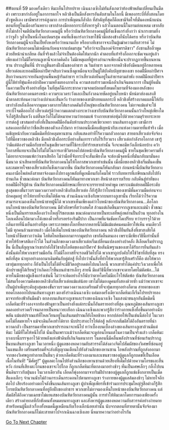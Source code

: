 ##ตอนที่ 59 มองครั้งเดียว หิมะเย็นโปรยปราย
เฉินฉางเซิงไม่ทันสังเกตว่าท้องฟ้าพลันเปลี่ยนเป็นมืดดำ
เพราะเขากำลังอยู่ในอาการตกใจ
หลิวชิงเป็นมือสังหารอันดับสามในโลกนี้ มีเพลงกระบี่ที่สั่งสอนโดยตัวซูหลีเอง เขามีพรสวรรค์สูงมาก การบำเพ็ญตนก็ล้ำลึก ที่สำคัญที่สุดก็คือเขามีจิตใจที่มั่นคงหนักแน่น ตอนที่อยู่ในเมืองสวินหยาง เขากล้าลงมือออกกระบี่สังหารจูลั่ว แล้วไฉนตอนนี้ในยามล่อแหลม เขากลับยังไม่กล้าโจมตีบัณฑิตวัยกลางคนผู้นี้
หรือว่าบัณฑิตวัยกลางคนผู้นี้ยังแข็งแกร่งยิ่งกว่า น่าเกรงขามยิ่งกว่าจูลั่ว
จูลั่วเป็นหนึ่งในแปดมรสุม คนที่แข็งแกร่งกว่าเขาใช้นิ้วมือสองข้างก็นับได้ครบ
หรือว่าบัณฑิตวัยกลางคนผู้นี้จะเป็นเปี๋ยยั่งหงหรือว่าหนานเถี่ย หรือบางทีเขาอาจจะเป็นผู้เฒ่าความลับสวรรค์
ไม่ บัณฑิตวัยกลางคนไม่เหมือนกับคนจากแปดมรสุม
“หรือว่าจะเป็นองค์จักรพรรดิขาว” ถังซานสือลิ่วพูดด้วยสีหน้าน่าเกลียด
อันที่จริงแล้วไม่จำเป็นต้องคิดให้มากนัก คำตอบที่แท้จริงก็ออกจะชัดเจนอยู่แล้ว เพียงแค่ว่าไม่มีใครบนภูเขานี้จะคาดคิดถึง ไม่มีเหตุผลที่ผู้ทรงอำนาจเพียงนั้นจะปรากฏกายขึ้นบนหานซาน ปรากฏขึ้นที่นี่ ปรากฏขึ้นตรงฝั่งนั้นของลำธาร
ณ ริมลำธาร นอกจากหลิวชิงยังมีคนอยู่อีกหลายคน เสี่ยวเต๋อและยอดฝีมือเผ่าปีศาจสิบกว่าคนซึ่งดูเหมือนจะเป็นผู้ใต้บังคับบัญชาของเขา
ยอดฝีมือเผ่าปีศาจสิบกว่าคนกระจายกันอยู่บนพื้นหญ้าริมลำธาร ทว่าเสี่ยวเต๋อยืนอยู่ในลำธารตามลำพัง
ยอดฝีมือเผ่าปีศาจผู้นี้ใช้ท่าทีขุ่นเคืองปกปิดความหยิ่งผยองภายใน ความสงบสำรวมเหนือล้ำเกินจินตนาการ เป็นผู้ยึดมั่นในความเป็นจริงอย่างที่สุด ในที่สุดก็ฉีกกระชากความจอมปลอมทั้งหมดในยามที่จ้องมองหลังของบัณฑิตวัยกลางคนตรงหน้า ความระแวดระวังและเป็นกังวลฉายชัดอยู่บนใบหน้า นัยน์ตาส่องแสงสีน้ำตาลสะท้อนความว่างเปล่าและสิ้นหวัง
ร่างกายของเขามีรอยแผลกระบี่ หลิวชิงที่สร้างบาดแผลนี้ให้กับเขากำลังหลั่งเลือดจากมุมดวงตาภายใต้แรงกดดันยิ่งใหญ่ของบัณฑิตวัยกลางคน ไม่อาจแม้แต่จะใช้กระบี่โจมตีออกไป เสี่ยวเต๋อรู้ดีว่าความแตกต่างกระหว่างเขากับบัณฑิตวัยกลางคนนั้นกว้างใหญ่เพียงใดจึงได้รู้สึกสิ้นหวัง
แต่สิ้นหวังก็ไม่ได้หมายความว่ายอมแพ้ ร่างกายเขาห่อหุ้มไปด้วยความดุร้ายกระหายการต่อสู้
เขาสมอย่างยิ่งที่เป็นยอดฝีมืออันดับห้าบนประกาศเซียวเหยา บนเส้นทางภูเขา เขามีการแสดงออกที่ต่ำกว่าชื่อเสียงของตัวเองไปมาก ทว่าตอนนี้เมื่อเผชิญหน้ากับเงาแห่งความตายที่แท้จริง เมื่อเผชิญหน้ากับความมืดมิดที่ปกคลุมหานซาน กลับแสดงท่าทีไร้ความกลัวออกมา
สายตาเสี่ยวเต๋อจับจ้องไปที่มือขวาของหลิวชิง
มือหลิวชิงถือกระบี่อย่างสั่นเทาราวกับไร้เรี่ยวแรง
เสี่ยวเต๋อกำลังรอโอกาส
เขารู้ว่ามีแต่ต้องร่วมมือกับชายในชุดเขียวครามที่ใช้กระบี่ทำร้ายเขาเท่านั้น จึงจะพอมีหวังเล็กน้อยบ้าง คว้าโอกาสที่แทบจะเป็นไปไม่ได้ในการเอาชีวิตรอดไปต่อหน้าบัณฑิตวัยกลางคนผู้นี้ ชายในชุดเขียวครามยิ่งไม่อยากจะยอมแพ้กว่าเขาเสียอีก ไม่ว่ามือที่จับกระบี่จะสั่นเพียงใด จะต้องมีจุดหนึ่งที่มันกลับมามั่นคงนิ่มนวล
น่าเสียดายที่บัณฑิตวัยกลางคนไม่ให้โอกาสพวกเขาทำเช่นนั้น
เมื่อมือของหลิวชิงเริ่มมั่นคงขึ้นและลมหายใจของเสี่ยวเต๋อก็แข็งแรงมากขึ้น บัณฑิตวัยกลางคนก็หันกลับมา
ก่อนหน้านี้บัณฑิตวัยกลางคนเอามือไพล่หลังสายตาจ้องมองไปทางลูกพลับที่ดูเหมือนกับโคมไฟ ราวกับทหารที่เกษียณกลับไปยังบ้านเกิด
ชั่วขณะต่อมา บัณฑิตวัยกลางคนก็หันมาทางพวกเขา สีหน้าสงบราบเรียบ กลับคืนสู่ท่าทีของยอดฝีมือไร้ผู้ต้าน
บัณฑิตวัยกลางคนมีลักษณะที่ยากจะบรรยายด้วยคำพูด เพราะแม้แต่ยอดฝีมือระดับสูงสุดของขั้นรวบรวมดวงดาวอย่างหลิวชิงกับเสี่ยวเต๋อ ก็ยังรู้สึกว่าใบหน้าของเขามีชั้นความมืดอ่อนจางปกคลุมอยู่ ทำให้ยากที่จะเห็นได้ชัดเจน ส่วนเฉินฉางเซิงกับพวกบนทางภูเขานั้น เรียกได้ว่าไร้ความสามารถจะมองเห็นใบหน้าชายผู้นี้ได้
พวกเขาเห็นเพียงแค่ว่าใบหน้าของบัณฑิตวัยกลางคน...คือโลก
บนใบหน้าของบัณฑิตวัยกลางคน มีตัวอักษรที่สว่างสดใส ล้วนแต่เกิดขึ้นมาจากภูเขาและแม่น้ำ ชั่วขณะหนึ่งเป็นผืนทรายเหลืองกว้างใหญ่ไร้ขอบเขต ขณะต่อมากลายเป็นทะเลที่พลุ่งพล่านปั่นป่วน ทุกอย่างในโลกเคลื่อนไปตามวงโค้งของคิ้วหรือรอยร่องริมฝีปาก เป็นภาพที่แจ่มชัดหาใดเปรียบ ทว่าบรรจุไว้ด้วยกลิ่นอายที่นิ่งเย็นอย่างที่สุด
เพราะภาพของโลกที่หลากหลายนี้ไม่มีแม้แต่คนคนเดียวให้เห็น
คนเดียวก็ไม่มี
ทุกคนล้วนตายแล้ว
เมื่อได้เห็นใบหน้าของบัณฑิตวัยกลางคน หลิวชิงก็ยืนยันสิ่งที่เขาสงสัยได้ ใบหน้าก็ซีดขาวกว่าเดิม โลหิตไหลซึมออกมาจากมุมปาก
เขากัดลิ้นตนเอง เพราะมีเพียงวิธีนี้เท่านั้นที่ช่วยให้รักษาสติเอาไว้ได้
ในส่วนลึกของดวงตาเสี่ยวเต๋อเริ่มเปลี่ยนแปลงอย่างบ้าคลั่ง สีเลือดเริ่มปรากฏขึ้น นี่เป็นสัญญาณว่าเขากำลังใช้วิชาลับโลหิตของเผ่าปีศาจ!
ข้อสันนิษฐานของเขาได้รับการยืนยันแล้ว ดังนั้นต่อให้พวกเขาร่วมมือกัน ก็ไม่มีโอกาสที่จะรอดชีวิตไปได้ พวกเขาถูกบังคับให้ใช้วิชาที่ลับที่สุด ทรงพลังที่สุด นำทุกอย่างออกมาเดิมพันกับคู่ต่อสู้ ยิ่งไปกว่านั้นสิ่งที่ทำให้พวกเขารู้สึกเศร้าก็คือ ต่อให้พวกเขาทุ่มเททุกอย่าง ก็ยังเป็นไปไม่ได้ที่จะมีชีวิตอยู่รอดต่อไปบนโลกนี้ พวกเขาทำได้แค่ประวิงเวลาเพื่อให้นักปราชญ์ได้เรียนรู้ว่าเกิดอะไรขึ้นบนลำธารเล็กๆ สายนี้ มีแต่วิธีนี้ที่พวกเขาจะตายโดยไม่ตัดพ้อ...ได้ตายในมือของผู้แข็งแกร่งเช่นนี้ ไม่ว่าจะคิดอย่างไรก็นับว่าตายโดยไม่มีอะไรให้ตัดพ้อ
บัณฑิตวัยกลางคนไม่สนเรื่องความคิดของหลิวชิงกับเสี่ยวเต๋อแม้แต่น้อย เขาไม่ได้มองดูคนทั้งสองด้วยซ้ำ แม้ว่าพวกเขาจะเป็นผู้บำเพ็ญระดับสูงสุดของขั้นรวบรวมดวงดาวและเตรียมตัวที่จะทุ่มเททุกอย่างก็ตาม
สายตาของเขาทอดไกลออกไปบนเส้นทางภูเขา มองยังร่างเฉินฉางเซิง
แค่มองครั้งเดียวเกล็ดหิมะก็เริ่มโปรยปรายลงมาจากท้องฟ้าอันมืดมัว ตกลงบนเส้นทางภูเขาและร่างของเฉินฉางเซิง
ในแสงน่าขนลุกอันมืดมิดนี้ เกล็ดหิมะที่ร่วงลงจากท้องฟ้าดูขาวเป็นอย่างยิ่งแต่กระนั้นก็อันตรายอย่างที่สุด
อุณหภูมิของเส้นทางภูเขาลดลงอย่างรวดเร็วจนกลายเป็นหนาวยะเยือก เฉินฉางเซิงและพวกรู้สึกว่าร่างกายแข็งทื่อขึ้นมาอย่างฉับพลัน แม้แต่ปราณแท้ที่ไหลเวียนอยู่ในเส้นลมปราณก็ยังไหลช้าลง หากปล่อยให้เป็นเช่นนี้ต่อไป ในเวลาแค่ไม่กี่ลมหายใจ แม้จะเดินก็คงทำได้ยาก นับประสาอะไรให้ต่อสู้
หลังจากสัมผัสได้ถึงอันตรายที่น่าหวาดกลัว เป็นธรรมดาที่พวกเขาปรารถนาจะหนีไป ทว่าเบื้องบนเบื้องล่างของเส้นทางภูเขาล้วนมีแต่หิมะ ไม่มีที่ใดให้หนีไปได้ นั่นเป็นเพราะแม้ว่าเกล็ดหิมะจะดูอ่อนโยนแต่ในความเป็นจริงแล้ว เกล็ดหิมะบางเบานี้บรรจุเอาไว้ด้วยพลังแห่งฟ้าดินที่เกินจินตนาการ
ในตอนนี้มีคลื่นพลังปราณที่ซ่อนเร้นปรากฏขึ้นบนเส้นทางภูเขา
ในเวลาหนึ่ง ผู้ดูแลของหอความลับสวรรค์ได้ส่งดวงจิตไปสัมผัสของวิเศษที่ซ่อนอยู่ในแขนเสื้อ เตรียมพร้อมที่จะส่งสัญญาณเตือนไปยังส่วนลึกของหานซาน
ไอพลังปราณที่ถูกส่งออกมาจากของวิเศษถูกทำลายเป็นชิ้นๆ ด้วยเกล็ดหิมะที่ร่วงลงมาและแขนขวาของผู้ดูแลก็ถูกบดขยี้เป็นเลือดเนื้อในทันที!
“มีศัตรู!” ผู้ดูแลตะโกนไปยังส่วนลึกของหานซานด้วยเสียงที่เต็มไปด้วยความโกรธและสิ้นหวัง
ก่อนที่เสียงตะโกนของเขาจะไปไกล ก็ถูกเกล็ดหิมะที่ตกลงมาอย่างช้าๆ หั่นเป็นเศษเล็กๆ กลิ้งไปบนพื้นดินราวกับฝุ่นผง
ในเวลาเดียวกัน เลือดก็พุ่งออกมาจากริมฝีปากของผู้ดูแลก็ถูกแช่แข็งกลายเป็นเม็ดสีแดงเล็กๆ จำนวนนับไม่ถ้วนกระเด็นกระดอนไปตามทางภูเขา
ร่างกายของผู้ดูแลล้มลงช้าๆ ไม่หายใจอีกต่อไป
เสียงร้องอย่างตกใจดังขึ้นบนเส้นทางภูเขา
ผู้บำเพ็ญเพียรที่เข้าร่วมการประชุมใหญ่จู่สือต่างก็รู้สึกโกรธบัณฑิตวัยกลางคนที่อยู่อีกฝั่งของลำธาร
พวกเขาไม่อาจมองเห็นใบหน้าของบัณฑิตวัยกลางคน แต่สัมผัสได้ถึงความเฉยชาไม่แยแสของบัณฑิตวัยกลางคนผู้นั้น
การทำให้หิมะตกโดยการมองเพียงครั้งเดียว สร้างค่ายกลที่กักขังคนทั้งหมดบนทางภูเขา และสังหารผู้ดูแลของหอความลับสวรรค์อย่างง่ายดาย สำหรับคนผู้นี้แล้วเรื่องทั้งหมดนี้ดูเหมือนกับเรื่องเล็กน้อยเท่านั้น
นับจากตอนที่สายตานั้นจับจ้องมา บัณฑิตวัยกลางคนก็ไม่ละสายตาไปจากเฉินฉางเซิงเลย
นี่หมายความว่าอย่างไรกัน


[Go To Next Chapter]( ./569.md)